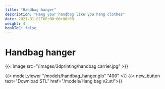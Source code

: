 ```yaml
---
title: "Handbag hanger"
description: "Hang your handbag like you hang clothes"
date: 2021-01-01T00:00:00+00:00
weight: 4
bookToC: false
---
```


# Handbag hanger

{{< image src="/images/3dprinting/handbag carrier.jpg" >}}

{{< model_viewer "/models/handbag_hanger.glb" "400" >}}
{{< new_button text="Download STL" href="/models/Hang bag v2.stl">}}


